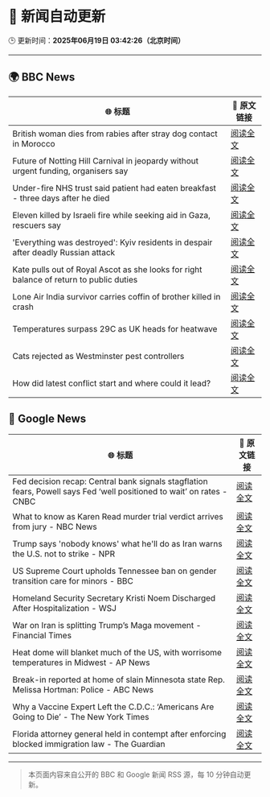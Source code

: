 # 🧠 新闻自动更新

🕒 更新时间：**2025年06月19日 03:42:26（北京时间）**

---

## 🌍 BBC News

| 🌐 标题 | 🔗 原文链接 |
|--------|-------------|
| British woman dies from rabies after stray dog contact in Morocco | [阅读全文](https://www.bbc.com/news/articles/c98wyllp170o) |
| Future of Notting Hill Carnival in jeopardy without urgent funding, organisers say | [阅读全文](https://www.bbc.com/news/articles/cq8zxk083qko) |
| Under-fire NHS trust said patient had eaten breakfast - three days after he died | [阅读全文](https://www.bbc.com/news/articles/cly2r0x9xwlo) |
| Eleven killed by Israeli fire while seeking aid in Gaza, rescuers say | [阅读全文](https://www.bbc.com/news/articles/c7841705x18o) |
| 'Everything was destroyed': Kyiv residents in despair after deadly Russian attack | [阅读全文](https://www.bbc.com/news/articles/c98j1y70e95o) |
| Kate pulls out of Royal Ascot as she looks for right balance of return to public duties | [阅读全文](https://www.bbc.com/news/articles/cjrl34rvdxdo) |
| Lone Air India survivor carries coffin of brother killed in crash | [阅读全文](https://www.bbc.com/news/articles/cvg8591rpjyo) |
| Temperatures surpass 29C as UK heads for heatwave | [阅读全文](https://www.bbc.com/news/articles/c8d6jmmdq5go) |
| Cats rejected as Westminster pest controllers | [阅读全文](https://www.bbc.com/news/articles/cqjqrddnldgo) |
| How did latest conflict start and where could it lead? | [阅读全文](https://www.bbc.com/news/articles/cdj9vj8glg2o) |

## 📰 Google News

| 🌐 标题 | 🔗 原文链接 |
|--------|-------------|
| Fed decision recap: Central bank signals stagflation fears, Powell says Fed ‘well positioned to wait’ on rates - CNBC | [阅读全文](https://news.google.com/rss/articles/CBMingFBVV95cUxOU05fUEVkYmlrckh4NmkzVkF3YzJ2WkdubnJMOFRnYUdiQzBRZzhZNlRYOUFkRExiNE52bFY0Q3pmc01UdlVvTmR3NnJFRUpBdFd0WVFHUDhfQjFTYXVueEZOY05hd05rOUdRX29zWHJpcDFPcEZUeG55SEhGUXpNUTJjVmVuUHYwT0lxM1BDNUw4amRoYWpDekpkeC0zd9IBowFBVV95cUxObm1lY2RSOU5Zb2tuSXQzeTFVZjhOZFY2ajM2NEdSbXdJa0tnVUhEUTd6MGhCNW9JRnZXT2M2a0ZYLUFmamtCOTY2RHBwWEFBcjhBV2RJeHk2eFJJUWg3Q0YyYnRCaHRFdHowZlFpVnp4cEFHTnlzMEpFXzVFRl9KcFlPOG8wTE5mNFQ4WkdtQmgtX3Qwd2o4NVJwV2Jyejl4SWhZ?oc=5) |
| What to know as Karen Read murder trial verdict arrives from jury - NBC News | [阅读全文](https://news.google.com/rss/articles/CBMitgFBVV95cUxNNzFLS0NSdHEzUWZuSlcxNTFvbFlmU1ZJc0R5c292YnhFblNQTHhHTThlYm12dnhoOEFrNF9NWDU5S0c4UjVSVVd1Qm5UU3JfS2xOeEJxbC1DM0UxcHVJQ1NabnNzSmZkdGpzS0RqY3Z6bldvNG5TVlRScFUxd1V1WlpaaW82Ym5mNlVUbE5wN1BPVGhocms3TmRsUll1cmlyYkdhTGwxcmpBQmRJVmNqUWhySGdhd9IBVkFVX3lxTE5NLTF5VE9PbGJJaFZ2WmRpOWRwX2Y4QlVJODV0VzZaM2xtcUZIOUM3WXgxM2VRaFN0YW80WUdoLXR2R1JnSjRYNGJYeXZxX2RoOWM1ckt3?oc=5) |
| Trump says 'nobody knows' what he'll do as Iran warns the U.S. not to strike - NPR | [阅读全文](https://news.google.com/rss/articles/CBMie0FVX3lxTE85QkxzRXZ6N2VYY285VWc3bndtZmJtQkotT1UxYjFfR0gzUWRhbzBvck1wbTNwakxEdUhUZUJHaEpBWG9YNVhIeWRVMmhwRDc2UUhCUTVNVmRYcHVwNWdpNFVUUDhDNjZfOGRBNlFPV3BhdzRBNVNJNThYNA?oc=5) |
| US Supreme Court upholds Tennessee ban on gender transition care for minors - BBC | [阅读全文](https://news.google.com/rss/articles/CBMiWkFVX3lxTE5kTlQ2MmNhLXF6NndWZ2JPUWRDUlUtSGtZTHBqaHBXYTJ0Z3lvVUZZTS1MVkFDblQyOVNrWm93THFSMlRkNDl0UGRxZWpNU2xGZEpqUHhaRTVKd9IBX0FVX3lxTE92bHREX29RT0t0OWtpbS04eTB5ME1kZnEzdFcwWEsteHlVRkFyOEVYOWVZUmVoSVloS21WbWRRdzNIZzdoVlowM082VDk2UlIzYzVOcEN2UEVZR0hURTRV?oc=5) |
| Homeland Security Secretary Kristi Noem Discharged After Hospitalization - WSJ | [阅读全文](https://news.google.com/rss/articles/CBMikwFBVV95cUxOcVljQVlmRDZPZ1d3X3Zuak5ETFZmSTFIbVFJSWJuaFluc3A3QThraHVfX1AtX0MtbkNWUzhHYmNPSHV6Ym1RRjZPdm1JYlAtYWpRQWpnRHZvcFVaZklqMW9oRXpMREVFanJxdDBwQUp4WEdwNm1PTXpiVE1wYWg2ZVY5azBxdHBBTWQ4UkxqS2xBM2s?oc=5) |
| War on Iran is splitting Trump’s Maga movement - Financial Times | [阅读全文](https://news.google.com/rss/articles/CBMicEFVX3lxTFBCSjJfbFJnaDdDUy0za1M4R3h1a1ZMU3VFcUxfaG5KYVRpWEhSMmNZX0JNN042YktacjdNUFVjQzhDQTY2S1VrdVQ3S3ZXbW9HanJ6LWozcWpOb3lkcTJsVnhKLThhRnk0ZURwc1BIdVQ?oc=5) |
| Heat dome will blanket much of the US, with worrisome temperatures in Midwest - AP News | [阅读全文](https://news.google.com/rss/articles/CBMiqAFBVV95cUxNc1NFdlE1V1NKc2lhaVFWUG04SW9UME1mSXp3ZWFORnhNNmRLSzhyMjlKMmJXQ3ladjcxZ3R4RGhzZ29zTG1YMlNuclo0UjVGeDdkdXBoQUdEejlobzBTNUxTOEpyQ1lWQm0tTjZ0cmNOUUNfcldGQ1o5NE9oTkFSbVJONG04OWZvY0F5LUp5QTlyY3A3ZHlfQzhFRDFvaURPVDdHSFZLVU8?oc=5) |
| Break-in reported at home of slain Minnesota state Rep. Melissa Hortman: Police - ABC News | [阅读全文](https://news.google.com/rss/articles/CBMinwFBVV95cUxNSlNtMmpDUC1RUndBcUNUc3hBQVlIdjlVWUpZV3Z3RjRaZzh6aHFkVXdUeW5XUHczY1NGaXB2VHdRMUNfT3dSQTAydGdkQ3ZRSnRVMUQzSllmaGpBTFRybDVwRjY3NjgySWp2ZW1yMnhzd24zbHJjMU92T1Nrd1k5MkRRaUh6X25Xc3UxTVZmUENVNFhqbFRLcnRqc2ZURFXSAaQBQVVfeXFMTS1VVlVzRGNQZC1NVHQ0RVBKZDRVYXNPS2kwbF9mSjM4NHlBSUlwZHJ2V0NMUUZQN2hfdm12QU1felVpWGNhUW94RVdrb0NLb2dkeVUyblZHdVVXMHUxT0lsbUczQklSVkVsNHloMmw0RmhLcllNU0FTUWdEcTNiaWVOWHVvVHAxbm1uNXd1cm9uQ2NjbWhhMThWZGgtcFFZcGVHRE8?oc=5) |
| Why a Vaccine Expert Left the C.D.C.: ‘Americans Are Going to Die’ - The New York Times | [阅读全文](https://news.google.com/rss/articles/CBMif0FVX3lxTE82NS11LXNXbTZsMVVfRmpZaXc2Um5MQk1aY2JnRDdnZ3FSbHJjUmJoRmlwQUhTSm41SlBFRkFqcjdHRk5ieGVlVy1pZjJmX29UTUliU3hqY05RZVEweFdoNE1wVjBQR3JpTTEzZVB0NEw3RHV1V3BhczE0cWE1VDg?oc=5) |
| Florida attorney general held in contempt after enforcing blocked immigration law - The Guardian | [阅读全文](https://news.google.com/rss/articles/CBMiowFBVV95cUxPZXdvV1BoSnMzVlA4d19RblFmWTZiNUFyRXhrcE5tdE5ZTncxMWtPQlU1TlpEekh0WjRkc2tSSFpJaUhqWjF6YWRCNlVkcjZwZnQxUVV0R0l2ejlwbVRTaTBZNi1SUWhOR1oyeENtQlF4RDNfVFVVMVE2OGR6eEJVS2Eya2dIYWNoa25OaEZLX2RGWVVHS09pNS1Ka3NyVWY1dXVr?oc=5) |

---
> 本页面内容来自公开的 BBC 和 Google 新闻 RSS 源，每 10 分钟自动更新。